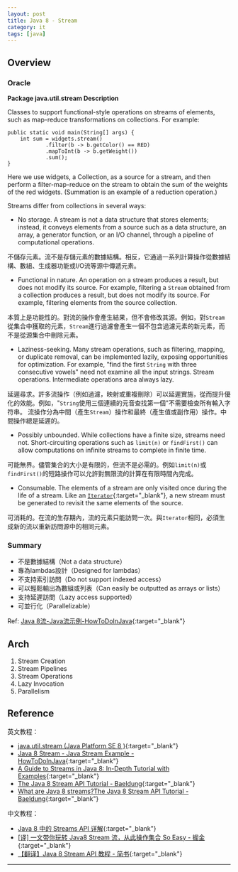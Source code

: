 ```yaml
---
layout: post
title: Java 8 - Stream
category: it
tags: [java]
---
```


## Overview

### Oracle

**Package java.util.stream Description**

Classes to support functional-style operations on streams of elements, such as map-reduce transformations on collections. 
For example:

```
public static void main(String[] args) {
    int sum = widgets.stream()
            .filter(b -> b.getColor() == RED)
            .mapToInt(b -> b.getWeight())
            .sum();
}
```

Here we use widgets, a Collection<Widget>, as a source for a stream, and then perform a filter-map-reduce on the stream 
to obtain the sum of the weights of the red widgets. (Summation is an example of a reduction operation.)

Streams differ from collections in several ways:

- No storage. A stream is not a data structure that stores elements; instead, it conveys elements from a source such as a 
data structure, an array, a generator function, or an I/O channel, through a pipeline of computational operations.

不儲存元素。流不是存儲元素的數據結構。相反，它通過一系列計算操作從數據結構、數組、生成器功能或I/O流等源中傳遞元素。

- Functional in nature. An operation on a stream produces a result, but does not modify its source. For example, filtering 
a `Stream` obtained from a collection produces a result, but does not modify its source. For example, filtering 
elements from the source collection.

本質上是功能性的。對流的操作會產生結果，但不會修改其源。例如，對`Stream`從集合中獲取的元素，`Stream`進行過濾會產生一個不包含過濾元素的新元素，而不是從源集合中刪除元素。

- Laziness-seeking. Many stream operations, such as filtering, mapping, or duplicate removal, can be implemented 
lazily, exposing opportunities for optimization. For example, "find the first `String` with three consecutive vowels" need 
not examine all the input strings. Stream operations. Intermediate operations area always lazy.

延遲尋求。許多流操作（例如過濾，映射或重複刪除）可以延遲實施，從而提升優化的效能。例如，"`String`使用三個連續的元音查找第一個"不需要檢查所有輸入字符串。
流操作分為中間（產生`Stream`）操作和最終（產生值或副作用）操作。中間操作總是延遲的。

- Possibly unbounded. While collections have a finite size, streams need not. Short-circuiting operations such as 
`limit(n)` or `findFirst()` can allow computations on infinite streams to complete in finite time.

可能無界。儘管集合的大小是有限的，但流不是必需的。例如`limit(n)`或`findFirst()`的短路操作可以允許對無限流的計算在有限時間內完成。

- Consumable. The elements of a stream are only visited once during the life of a stream. Like an [`Iterator`](https://docs.oracle.com/javase/8/docs/api/java/util/Iterator.html){:target="_blank"}, a new 
stream must be generated to revisit the same elements of the source.

可消耗的。在流的生存期內，流的元素只能訪問一次。與`Iterator`相同，必須生成新的流以重新訪問源中的相同元素。

### Summary

- 不是數據結構（Not a data structure）
- 專為lambdas設計（Designed for lambdas）
- 不支持索引訪問（Do not support indexed access）
- 可以輕鬆輸出為數組或列表（Can easily be outputted as arrays or lists）
- 支持延遲訪問（Lazy access supported）
- 可並行化（Parallelizable）

Ref: [Java 8流-Java流示例-HowToDoInJava](https://howtodoinjava.com/java8/java-streams-by-examples/#ways_to_build_streams){:target="_blank"}

## Arch

1. Stream Creation
1. Stream Pipelines
1. Stream Operations
1. Lazy Invocation
1. Parallelism

## Reference

英文教程：
- [java.util.stream (Java Platform SE 8 )](https://docs.oracle.com/javase/8/docs/api/java/util/stream/package-summary.html){:target="_blank"}
- [Java 8 Stream - Java Stream Example - HowToDoInJava](https://howtodoinjava.com/java8/java-streams-by-examples/){:target="_blank"}
- [A Guide to Streams in Java 8: In-Depth Tutorial with Examples](https://stackify.com/streams-guide-java-8/){:target="_blank"}
- [The Java 8 Stream API Tutorial - Baeldung](https://www.baeldung.com/java-8-streams){:target="_blank"}
- [What are Java 8 streams?The Java 8 Stream API Tutorial - Baeldung](https://www.logicbig.com/tutorials/core-java-tutorial/java-util-stream/stream-api-intro.html){:target="_blank"}

中文教程：
- [Java 8 中的 Streams API 详解](https://www.ibm.com/developerworks/cn/java/j-lo-java8streamapi/index.html){:target="_blank"}
- [[译] 一文带你玩转 Java8 Stream 流，从此操作集合 So Easy - 掘金](https://juejin.im/post/5cc124a95188252d891d00f2){:target="_blank"}
- [【翻译】Java 8 Stream API 教程 - 简书](https://www.jianshu.com/p/b464487ff844){:target="_blank"}

---
